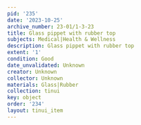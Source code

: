```yaml
---
pid: '235'
date: '2023-10-25'
archive_number: 23-01/1-3-23
title: Glass pippet with rubber top
subjects: Medical|Health & Wellness
description: Glass pippet with rubber top
extent: '1'
condition: Good
date_unvalidated: Unknown
creator: Unknown
collector: Unknown
materials: Glass|Rubber
collection: tinui
key: object
order: '234'
layout: tinui_item
---
```

